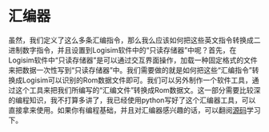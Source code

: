 # 汇编器

虽然，我们定义了这么多条汇编指令，那么我么应该如何把这些英文指令转换成二进制数字指令，并且设置到Logisim软件中的“只读存储器”中呢？首先，在Logisim软件中“只读存储器”是可以通过交互界面操作，加载一种固定格式的文件来把数据一次性写到“只读存储器”中。我们需要做的就是如何把这些“汇编指令”转换成Logisim可以识别的Rom数据文件即可。我们可以另外制作一个软件工具，通过这个工具来把我们所编写的“汇编文件”转换成Rom数据文。这一部分需要比较深的编程知识，我不打算多讲了，我已经使用python写好了这个汇编器工具，可以直接拿来使用。如果你有编程基础，并且对汇编器感兴趣的话，可以翻阅[源码](https://github.com/bitetata/Make-A-Computer/blob/main/logisim/4bit/4bit_computer%E6%B1%87%E7%BC%96%E5%99%A8.py)学习下。